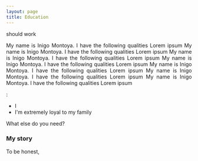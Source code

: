 ```yaml
---
layout: page
title: Education
---
```



should work
<p align="justify">
 My name is Inigo Montoya. I have the following qualities Lorem ipsum My name is Inigo Montoya. I have the following qualities Lorem ipsum My name is Inigo Montoya. I have the following qualities Lorem ipsum My name is Inigo Montoya. I have the following qualities Lorem ipsum My name is Inigo Montoya. I have the following qualities Lorem ipsum My name is Inigo Montoya. I have the following qualities Lorem ipsum My name is Inigo Montoya. I have the following qualities Lorem ipsum
</p>
:

- I 
- I'm extremely loyal to my family

What else do you need?

### My story

To be honest,
